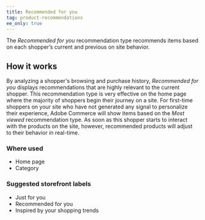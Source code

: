 ```yaml
---
title: Recommended for you
tag: product-recommendations
ee_only: true
---
```


The _Recommended for you_ recommendation type recommends items based on each shopper’s current and previous on site behavior.

## How it works

By analyzing a shopper's browsing and purchase history, _Recommended for you_ displays recommendations that are highly relevant to the current shopper. This recommendation type is very effective on the home page where the majority of shoppers begin their journey on a site. For first-time shoppers on your site who have not generated any signal to personalize their experience, Adobe Commerce will show items based on the _Most viewed_ recommendation type. As soon as this shopper starts to interact with the products on the site, however, recommended products will adjust to their behavior in real-time.

### Where used

- Home page
- Category

### Suggested storefront labels

- Just for you
- Recommended for you
- Inspired by your shopping trends
